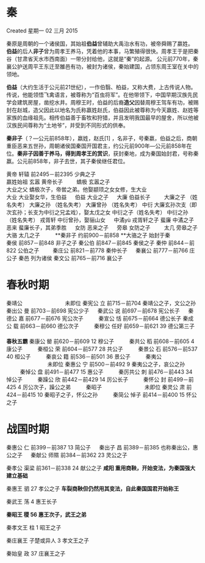 # 秦
Created 星期一 02 三月 2015

秦原是周朝的一个诸侯国，其始祖**伯益**曾辅助大禹治水有功，被帝舜赐了嬴姓。 **伯益**的后人**非子**曾为周孝王养马，凭着他的本事，马繁殖得很快。周孝王于是把秦谷（甘肃省天水市西南面）一带分封给他，这就是“秦”的起源。 公元前770年，秦襄公护送周平王东迁至雒邑有功，被封为诸侯，秦始建国，占领东周王室在关中的领地。


**伯益**（大约生活于公元前21世纪），一作伯翳、柏益，又称大费，上古传说人物。传说，他能领悟飞禽语言，被尊称为“百虫将军”。在他带领下，中国早期汉族先民学会建筑房屋，凿挖水井。周穆王时，伯益的后裔**造父**因替周穆王驾车有功，被赐封在赵城，造父因此以地名为氏称嬴姓赵氏，伯益因此被尊称为今天嬴姓、赵姓等家族的血缘祖先。相传伯益善于畜牧和狩猎，并且发明我国最早的屋舍，所以他被汉族民间尊称为“土地爷”，并受到不同形式的供奉。

**秦非子**（？―公元前858年），嬴姓，赵氏[1] ，名非子，号秦嬴，伯益之后，商朝重臣恶来五世孙，周朝诸侯国秦国开国君主，约公元前900年―公元前858年在位。**秦非子因善于养马，得到周孝王的赏识**，获封秦地，成为秦国始封君，号称秦嬴。公元前858年，非子去世，其子秦侯继任君位。



黄帝		轩辕		前2495－前2395		少典之子　	
嬴姓始祖	玄嚣								黄帝长子　	　
蟜极		玄嚣之子							
大业之父										蟜极次子，帝喾之弟。他娶颛顼之女女修，生大业	
大业											大业娶女华，生伯益	　
伯益		大业之子	　
大廉		伯益长子　	　
大廉之子	（姓名失考）
大廉之孙	（姓名失考）
大廉曾孙	（姓名失考）
中衍		大廉玄孙次支（即次玄孙；长支为中衍之兄孟戏），娶太戊之女
中衍之子（姓名失考）
中衍之孙（姓名失考）
戎胥轩		中衍曾孙，娶骊山女	　
中潏yù		戎胥轩之子
蜚廉		中潏之子
恶来		蜚廉长子，其弟季胜	　
女防		恶来之子	　
旁皋		女防之子　	　
太几		旁皋之子　	　
大骆		太几之子
　	　
**秦非子		约前900－前858		**大骆之子		始封于秦	
秦侯			前857－前848			非子之子
秦公伯			前847－前845			秦侯之子
秦仲			前844－前822			公伯之子　	　
秦庄公			前821－前778			秦仲长子	　
秦襄公			前777－前766			庄公子	秦邑		列为诸侯
秦文公			前765－前716			襄公子
　	

春秋时期
====
秦靖公	　	　	　	　	　	　	未即位
秦宪公	立			前715－前704			秦靖公之子，文公之孙
秦出公	曼			前703－前698			宪公少子	　
秦武公	说			前697－前678			宪公长子	　
秦德公	嘉			前677－前676			宪公次子
　	　
秦宣公	恬			前675－前664			德公长子
秦成公	载			前663－前660			德公次子
　	　
秦穆公	任好	前659－前621		39		德公第三子
　	
**春秋五霸**
秦康公	罃		前620－前609		12		穆公子
　	　
秦共公	稻		前608－前605		4		康公子
　	　
秦桓公	荣		前604－前577		28		共公子
　	　
秦景公	石		前576－前537		40		桓公子
　	　
秦哀公	籍		前536－前501		36		景公子
　	　
秦夷公	　	　	　	　	　	　				未即位
秦惠公	宁	前500－前492	9				秦夷公之子，哀公之孙
　	　
秦悼公	盘	前491－前477	15				惠公子
　	　
秦厉共公	刺	前476－前443	34			悼公子
　	　
秦躁公	欣		前442－前429	14			厉公长子
　	　
秦怀公	封		前499－前425	4			厉公次子，躁公之弟
　	　
秦昭子	　	　	　	　	　	　	未即位
秦灵公	肃		前424－前415	10			秦昭子之子，怀公之孙
　	　
秦简公	悼子	前414－前400	15	 		怀公之子

战国时期
====
秦惠公		仁		前399－前387		13		简公子
	　
秦出子		昌		前389－前385				也称秦出公，惠公之子
	　
秦献公		师隰	前384－前362		23		灵公之子

秦孝公		渠梁	前361－前338		24		献公之子
**咸阳	重用商鞅，开始变法，为秦国强大建立基础**

秦惠王		驷							27		孝公之子
**车裂商鞅但仍然用其变法，自此秦国国君开始称王**

秦武王		荡							4		惠王长子

**秦昭王	稷		       		       	    56		惠王次子，武王之弟**

秦孝文王	柱							1		昭王之子

秦庄襄王	子楚或异人				3		孝文王之子

秦始皇		政							37		庄襄王之子

